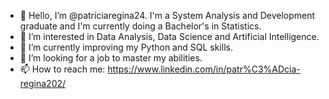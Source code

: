 - 👋 Hello, I’m @patriciaregina24. I'm a System Analysis and Development graduate and I'm currently doing a Bachelor's in Statistics.
- 👀 I’m interested in Data Analysis, Data Science and Artificial Intelligence.
- 🌱 I’m currently improving my Python and SQL skills.
- 💞️ I’m looking for a job to master my abilities.
- 📫 How to reach me: https://www.linkedin.com/in/patr%C3%ADcia-regina202/
